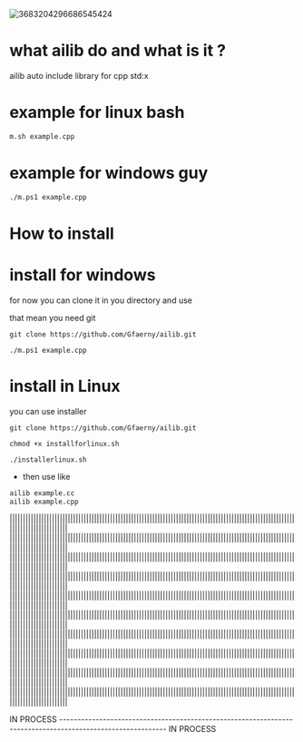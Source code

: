 ![3683204296686545424](https://github.com/user-attachments/assets/f76a42b6-96bb-432c-b93b-f85646aedbee)




# what ailib do and what is it ?
ailib  auto include library for cpp std:x

# example for linux bash 
``` bash
m.sh example.cpp
```
# example for windows guy
``` bash
./m.ps1 example.cpp
```

# How to install

# install for windows

for now you can clone it in you directory and use

that mean you need git 
```
git clone https://github.com/Gfaerny/ailib.git
```
```
./m.ps1 example.cpp
```

# install in Linux 
you can use installer

```
git clone https://github.com/Gfaerny/ailib.git
```
```
chmod +x installforlinux.sh
```
```
./installerlinux.sh
```
- then use like
``` bash
ailib example.cc
ailib example.cpp
```

||||||||||||||||||||||||||||||||||||||||||||||||||||||||||||||||||||||||||||||||||||||||||||||||||||||||||||||||||||||||||||||||||
||||||||||||||||||||||||||||||||||||||||||||||||||||||||||||||||||||||||||||||||||||||||||||||||||||||||||||||||||||||||||||||||||
||||||||||||||||||||||||||||||||||||||||||||||||||||||||||||||||||||||||||||||||||||||||||||||||||||||||||||||||||||||||||||||||||
||||||||||||||||||||||||||||||||||||||||||||||||||||||||||||||||||||||||||||||||||||||||||||||||||||||||||||||||||||||||||||||||||
||||||||||||||||||||||||||||||||||||||||||||||||||||||||||||||||||||||||||||||||||||||||||||||||||||||||||||||||||||||||||||||||||
||||||||||||||||||||||||||||||||||||||||||||||||||||||||||||||||||||||||||||||||||||||||||||||||||||||||||||||||||||||||||||||||||
||||||||||||||||||||||||||||||||||||||||||||||||||||||||||||||||||||||||||||||||||||||||||||||||||||||||||||||||||||||||||||||||||
||||||||||||||||||||||||||||||||||||||||||||||||||||||||||||||||||||||||||||||||||||||||||||||||||||||||||||||||||||||||||||||||||
||||||||||||||||||||||||||||||||||||||||||||||||||||||||||||||||||||||||||||||||||||||||||||||||||||||||||||||||||||||||||||||||||
||||||||||||||||||||||||||||||||||||||||||||||||||||||||||||||||||||||||||||||||||||||||||||||||||||||||||||||||||||||||||||||||||


IN PROCESS  ----------------------------------------------------------------------------------------------------------- IN PROCESS 
